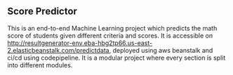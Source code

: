 ## Score Predictor 
This is an end-to-end Machine Learning project which predicts the math score of students given different criteria and scores. It is accessible on http://resultgenerator-env.eba-hbg2tp66.us-east-2.elasticbeanstalk.com/predictdata, deployed using aws beanstalk and ci/cd using codepipeline. It is a modular project where every section is split into different modules. 
